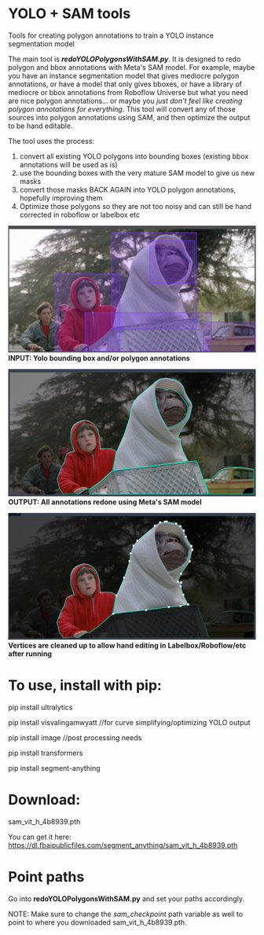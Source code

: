 # YOLO + SAM tools
Tools for creating polygon annotations to train a YOLO instance segmentation model 

The main tool is ***redoYOLOPolygonsWithSAM.py***.  It is designed to redo polygon and bbox annotations with Meta's SAM model.  For example, maybe you have an instance segmentation model that gives mediocre polygon annotations, or have a model that only gives bboxes, or have a library of mediocre or bbox annotations from Roboflow Universe but what you need are nice polygon annotations... or maybe you *just don't feel like creating polygon annotations for everything*.  This tool will convert any of those sources into polygon annotations using SAM, and then optimize the output to be hand editable.  

The tool uses the process:
1. convert all existing YOLO polygons into bounding boxes (existing bbox annotations will be used as is)
2. use the bounding boxes with the very mature SAM model to give us new masks
3. convert those masks BACK AGAIN into YOLO polygon annotations, hopefully improving them
4. Optimize those polygons so they are not too noisy and can still be hand corrected in roboflow or labelbox etc

![INPUT: A folder of images with Yolo bounding box and/or polygon annotations](a.png)
**INPUT: Yolo bounding box and/or polygon annotations**

![OUTPUT: Redone Yolo bounding box annotations using Meta's SAM model](b.png)
**OUTPUT: All annotations redone using Meta's SAM model**

![Clean, editable verts](c.png)
**Vertices are cleaned up to allow hand editing in Labelbox/Roboflow/etc after running**

# To use, install with pip:

pip install ultralytics

pip install visvalingamwyatt  //for curve simplifying/optimizing YOLO output

pip install image //post processing needs

pip install transformers

pip install segment-anything


# Download:
sam_vit_h_4b8939.pth

You can get it here:
https://dl.fbaipublicfiles.com/segment_anything/sam_vit_h_4b8939.pth


# Point paths
Go into **redoYOLOPolygonsWithSAM.py** and set your paths accordingly.

NOTE: Make sure to change the *sam_checkpoint* path variable as well to point to where you downloaded sam_vit_h_4b8939.pth.

